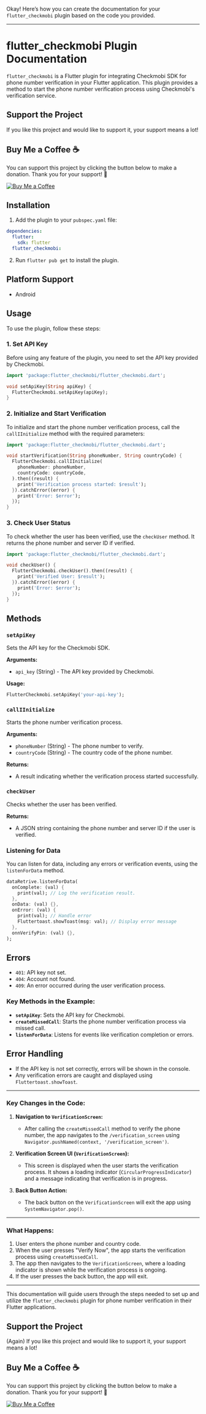 Okay! Here’s how you can create the documentation for your `flutter_checkmobi` plugin based on the code you provided.

---

# flutter_checkmobi Plugin Documentation

`flutter_checkmobi` is a Flutter plugin for integrating Checkmobi SDK for phone number verification in your Flutter application. This plugin provides a method to start the phone number verification process using Checkmobi's verification service.


## Support the Project

If you like this project and would like to support it, your support means a lot!

## Buy Me a Coffee ☕️

You can support this project by clicking the button below to make a donation. Thank you for your support! 🙏

[![Buy Me a Coffee](https://raw.githubusercontent.com/appcraftconsulting/buymeacoffee/master/Images/snapshot-bmc-button.png)](https://www.buymeacoffee.com/zeeshux)


## Installation

1. Add the plugin to your `pubspec.yaml` file:

```yaml
dependencies:
  flutter:
    sdk: flutter
  flutter_checkmobi:

```

2. Run `flutter pub get` to install the plugin.

## Platform Support

- Android

## Usage

To use the plugin, follow these steps:

### 1. Set API Key
Before using any feature of the plugin, you need to set the API key provided by Checkmobi.

```dart
import 'package:flutter_checkmobi/flutter_checkmobi.dart';

void setApiKey(String apiKey) {
  FlutterCheckmobi.setApiKey(apiKey);
}
```

### 2. Initialize and Start Verification
To initialize and start the phone number verification process, call the `callIInitialize` method with the required parameters:

```dart
import 'package:flutter_checkmobi/flutter_checkmobi.dart';

void startVerification(String phoneNumber, String countryCode) {
  FlutterCheckmobi.callIInitialize(
    phoneNumber: phoneNumber,
    countryCode: countryCode,
  ).then((result) {
    print('Verification process started: $result');
  }).catchError((error) {
    print('Error: $error');
  });
}
```

### 3. Check User Status
To check whether the user has been verified, use the `checkUser` method. It returns the phone number and server ID if verified.

```dart
import 'package:flutter_checkmobi/flutter_checkmobi.dart';

void checkUser() {
  FlutterCheckmobi.checkUser().then((result) {
    print('Verified User: $result');
  }).catchError((error) {
    print('Error: $error');
  });
}
```

## Methods

### `setApiKey`
Sets the API key for the Checkmobi SDK.

**Arguments:**
- `api_key` (String) - The API key provided by Checkmobi.

**Usage:**
```dart
FlutterCheckmobi.setApiKey('your-api-key');
```

### `callIInitialize`
Starts the phone number verification process.

**Arguments:**
- `phoneNumber` (String) - The phone number to verify.
- `countryCode` (String) - The country code of the phone number.

**Returns:** 
- A result indicating whether the verification process started successfully.

### `checkUser`
Checks whether the user has been verified.

**Returns:**
- A JSON string containing the phone number and server ID if the user is verified.


###  Listening for Data
You can listen for data, including any errors or verification events, using the `listenForData` method.

```dart
dataRetrive.listenForData(
  onComplete: (val) {
    print(val); // Log the verification result.
  },
  onData: (val) {},
  onError: (val) {
    print(val); // Handle error
    Fluttertoast.showToast(msg: val); // Display error message
  },
  onnVerifyPin: (val) {},
);
```

## Errors

- `401`: API key not set.
- `404`: Account not found.
- `409`: An error occurred during the user verification process.



### Key Methods in the Example:

- **`setApiKey`**: Sets the API key for Checkmobi.
- **`createMissedCall`**: Starts the phone number verification process via missed call.
- **`listenForData`**: Listens for events like verification completion or errors.

## Error Handling

- If the API key is not set correctly, errors will be shown in the console.
- Any verification errors are caught and displayed using `Fluttertoast.showToast`.

---

### Key Changes in the Code:

1. **Navigation to `VerificationScreen`:**
   - After calling the `createMissedCall` method to verify the phone number, the app navigates to the `/verification_screen` using `Navigator.pushNamed(context, '/verification_screen')`.

2. **Verification Screen UI (`VerificationScreen`):**
   - This screen is displayed when the user starts the verification process. It shows a loading indicator (`CircularProgressIndicator`) and a message indicating that verification is in progress.

3. **Back Button Action:**
   - The back button on the `VerificationScreen` will exit the app using `SystemNavigator.pop()`.

---

### What Happens:

1. User enters the phone number and country code.
2. When the user presses "Verify Now", the app starts the verification process using `createMissedCall`.
3. The app then navigates to the `VerificationScreen`, where a loading indicator is shown while the verification process is ongoing.
4. If the user presses the back button, the app will exit.

---


This documentation will guide users through the steps needed to set up and utilize the `flutter_checkmobi` plugin for phone number verification in their Flutter applications.


## Support the Project

(Again) If you like this project and would like to support it, your support means a lot!

## Buy Me a Coffee ☕️

You can support this project by clicking the button below to make a donation. Thank you for your support! 🙏

[![Buy Me a Coffee](https://raw.githubusercontent.com/appcraftconsulting/buymeacoffee/master/Images/snapshot-bmc-button.png)](https://www.buymeacoffee.com/zeeshux)
